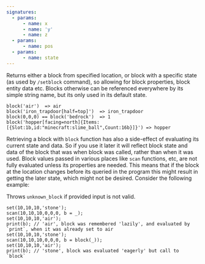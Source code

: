 ```yaml
---
signatures:
  - params:
      - name: x
      - name: 'y'
      - name: z
  - params:
      - name: pos
  - params:
      - name: state
---
```


Returns either a block from specified location, or block with a specific state (as used by `/setblock` command),
so allowing for block properties, block entity data etc. Blocks otherwise can be referenced everywhere by its simple
string name, but its only used in its default state.

```scarpet
block('air')  => air
block('iron_trapdoor[half=top]')  => iron_trapdoor
block(0,0,0) == block('bedrock')  => 1
block('hopper[facing=north]{Items:[{Slot:1b,id:"minecraft:slime_ball",Count:16b}]}') => hopper
```

Retrieving a block with `block` function has also a side-effect of evaluating its current state and data.
So if you use it later it will reflect block state and data of the block that was when block was called, rather than
when it was used. Block values passed in various places like `scan` functions, etc, are not fully evaluated unless
its properties are needed. This means that if the block at the location changes before its queried in the program this
might result in getting the later state, which might not be desired. Consider the following example:

Throws `unknown_block` if provided input is not valid.

```scarpet
set(10,10,10,'stone');
scan(10,10,10,0,0,0, b = _);
set(10,10,10,'air');
print(b); // 'air', block was remembered 'lazily', and evaluated by `print`, when it was already set to air
set(10,10,10,'stone');
scan(10,10,10,0,0,0, b = block(_));
set(10,10,10,'air');
print(b); // 'stone', block was evaluated 'eagerly' but call to `block`
```
